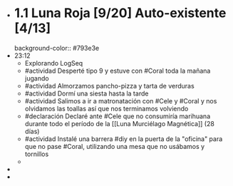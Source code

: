 - # 1.1 Luna Roja [9/20] Auto-existente [4/13]
  background-color:: #793e3e
- 23:12
	- Explorando LogSeq
	- #actividad Desperté tipo 9 y estuve con #Coral toda la mañana jugando
	- #actividad Almorzamos pancho-pizza y tarta de verduras
	- #actividad Dormí una siesta hasta la tarde
	- #actividad Salimos a ir a matronatación con #Cele y #Coral y nos olvidamos las toallas así que nos terminamos volviendo
	- #declaración Declaré ante #Cele que no consumiría marihuana durante todo el período de la [[Luna Murciélago Magnética]] (28 días)
	- #actividad Instalé una barrera #diy en la puerta de la "oficina" para que no pase #Coral, utilizando una mesa que no usábamos y tornillos
	-
-
-